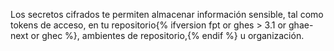 Los secretos cifrados te permiten almacenar información sensible, tal como tokens de acceso, en tu repositorio{% ifversion fpt or ghes > 3.1 or ghae-next or ghec %}, ambientes de repositorio,{% endif %} u organización.
